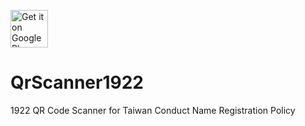 <a href="https://play.google.com/store/apps/details?id=com.cyb.cdcqrscanner1922"><img alt="Get it on Google Play" src="https://play.google.com/intl/en_us/badges/images/generic/en-play-badge.png" height=60px /></a>

# QrScanner1922
1922 QR Code Scanner for Taiwan Conduct Name Registration Policy


